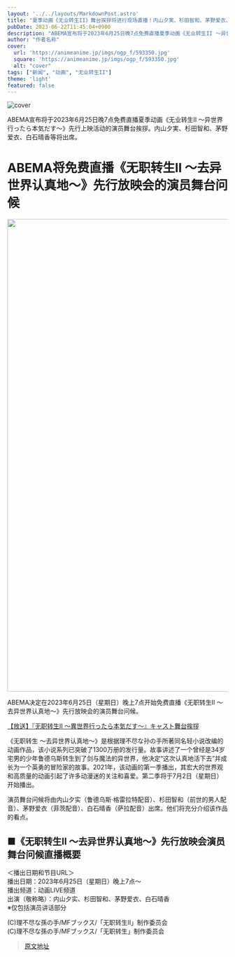 ```yaml
---
layout: '../../layouts/MarkdownPost.astro'
title: "夏季动画《无业转生II》舞台挨拶将进行现场直播！内山夕実、杉田智和、茅野爱衣、白石晴香等将出席"
pubDate: 2023-06-22T11:45:04+0900
description: "ABEMA宣布将于2023年6月25日晚7点免费直播夏季动画《无业转生II ～异世界行ったら本気だす～》先行上映活动的演员舞台挨拶。"
author: "作者名称"
cover:
  url: 'https://animeanime.jp/imgs/ogp_f/593350.jpg'
  square: 'https://animeanime.jp/imgs/ogp_f/593350.jpg'
  alt: "cover"
tags: ["新闻", "动画", "无业转生II"]
theme: 'light'
featured: false
---
```


![cover](https://animeanime.jp/imgs/ogp_f/593350.jpg)

ABEMA宣布将于2023年6月25日晚7点免费直播夏季动画《无业转生II ～异世界行ったら本気だす～》先行上映活动的演员舞台挨拶。内山夕実、杉田智和、茅野爱衣、白石晴香等将出席。

# ABEMA将免费直播《无职转生Ⅱ ～去异世界认真地～》先行放映会的演员舞台问候

<div class="figure figure-center --abematv"><img alt="" class="figure__img" height="1080" src="/imgs/zoom/593351.jpg" width="1920"></div>

<p>ABEMA决定在2023年6月25日（星期日）晚上7点开始免费直播《无职转生Ⅱ ～去异世界认真地～》先行放映会的演员舞台问候。</p>

<p><a href="https://abema.tv/channels/anime-live/slots/8jBesU9DjLDVSP?utm_campaign=others_times_10084752_ap_free_slots_8jBesU9DjLDVSP&amp;utm_medium=web&amp;utm_source=abematimes">【放送】『无职转生Ⅱ ～異世界行ったら本気だす～』キャスト舞台挨拶</a></p>

<p>《无职转生 ～去异世界认真地～》是根据理不尽な孙の手所著同名轻小说改编的动画作品，该小说系列已突破了1300万册的发行量。故事讲述了一个曾经是34岁宅男的少年鲁德乌斯转生到了剑与魔法的异世界，他决定“这次认真地活下去”并成长为一个英勇的冒险家的故事。2021年，该动画的第一季播出，其宏大的世界观和高质量的动画引起了许多动漫迷的关注和喜爱。第二季将于7月2日（星期日）开始播出。</p>

<p>演员舞台问候将由内山夕实（鲁德乌斯·格雷拉特配音）、杉田智和（前世的男人配音）、茅野爱衣（菲茨配音）、白石晴香（萨拉配音）出席。他们将充分介绍该作品的看点。</p>

<h2>■《无职转生Ⅱ ～去异世界认真地～》先行放映会演员舞台问候直播概要</h2>

<p>＜播出日期和节目URL＞<br>播出日期：2023年6月25日（星期日）晚上7点～<br>播出频道：动画LIVE频道<br>出演（敬称略）：内山夕实、杉田智和、茅野爱衣、白石晴香<br>※仅包括演员讲话部分</p>

<p>(C)理不尽な孫の手/MFブックス/「无职转生Ⅱ」制作委员会<br>(C)理不尽な孫の手/MFブックス/「无职转生」制作委员会</p>

>[原文地址](https://animeanime.jp/article/2023/06/22/78095.html)  